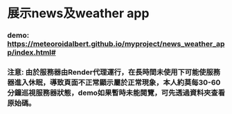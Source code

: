 # 展示news及weather app
### demo: https://meteoroidalbert.github.io/myproject/news_weather_app/index.html#
### 注意: 由於服務器由Render代理運行，在長時間未使用下可能使服務器進入休眠，導致頁面不正常顯示屬於正常現象，本人約莫每30-60分鐘巡視服務器狀態，demo如果暫時未能閱覽，可先透過資料夾查看原始碼。
